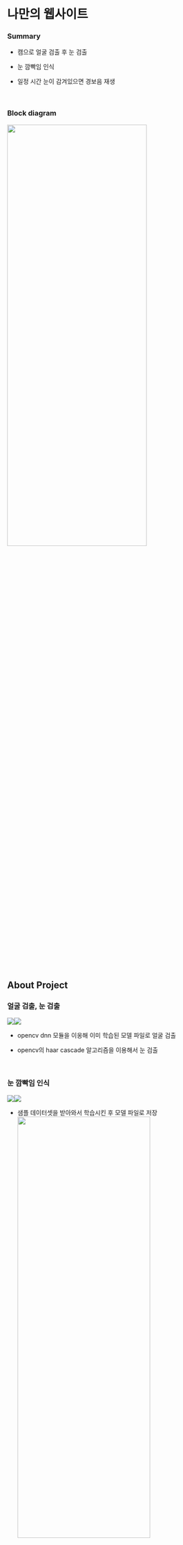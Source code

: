 # 나만의 웹사이트



### Summary


* 캠으로 얼굴 검출 후 눈 검출

* 눈 깜빡임 인식

* 일정 시간 눈이 감겨있으면 경보음 재생
  <br>

  <br>
  
  
### Block diagram


<img src="https://user-images.githubusercontent.com/75367132/214056920-bb085685-5444-45dd-a3cb-2abc99d5823b.PNG" width="80%" height="50%">


<br>

## About Project

### 얼굴 검출, 눈 검출

<img src="https://img.shields.io/badge/Language-Python-green?style=flat"/><img src="https://img.shields.io/badge/Library-Opencv-blue?style=flat"/>

* opencv dnn 모듈을 이옹해 이미 학습된 모델 파일로 얼굴 검출

* opencv의 haar cascade 알고리즘을 이용해서 눈 검출


  <br>

### 눈 깜빡임 인식

<img src="https://img.shields.io/badge/Language-Python-green?style=flat"/><img src="https://img.shields.io/badge/Library-Opencv-blue?style=flat"/>

* 샘플 데이터셋을 받아와서 학습시킨 후 모델 파일로 저장
  <img src="https://data-flair.training/blogs/wp-content/uploads/sites/2/2021/07/driver-drowsiness-dataset-sample.png" width="80%" height="50%">
* 학습시킨 모델 파일로 눈 깜빡 여부 예측
  <br>
  <br>

## Results

https://youtu.be/MJOeVdWbd_E



<br>
